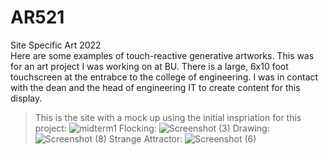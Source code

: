 # AR521
Site Specific Art 2022 <br>
Here are some examples of touch-reactive generative artworks. This was for an art project I was working on at BU. There is a large, 6x10 foot touchscreen at the entrabce to the college of engineering. I was in contact with the dean and the head of engineering IT to create content for this display. <br>
>This is the site with a mock up using the initial inspriation for this project: ![midterm1](https://user-images.githubusercontent.com/55928366/167613226-8f89565f-606f-4dbd-94ff-2671e1412de4.png)
>Flocking: ![Screenshot (3)](https://user-images.githubusercontent.com/55928366/166322717-45195187-6b75-40e3-babe-65bbe593ddae.png)
>Drawing: ![Screenshot (8)](https://user-images.githubusercontent.com/55928366/166325061-8db4de20-9cf5-45fa-9f3f-8aff11458a44.png)
>Strange Attractor: ![Screenshot (6)](https://user-images.githubusercontent.com/55928366/166323708-7784b887-afcb-410f-9456-60f281128177.png)
